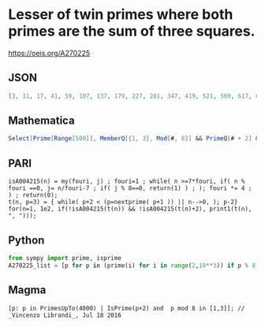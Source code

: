 # Lesser of twin primes where both primes are the sum of three squares\.
https://oeis.org/A270225
## JSON
```JSON
[3, 11, 17, 41, 59, 107, 137, 179, 227, 281, 347, 419, 521, 569, 617, 641, 659, 809, 827, 857, 881, 1019, 1049, 1091, 1289, 1427, 1451, 1481, 1619, 1667, 1697, 1721, 1787, 1931, 2027, 2081, 2129, 2267, 2339, 2657, 2729, 2801, 2969, 3251, 3257, 3299, 3329, 3371, 3467, 3539]
```
## Mathematica
```Mathematica
Select[Prime[Range[500]], MemberQ[{1, 3}, Mod[#, 8]] && PrimeQ[# + 2] &] (* _Vincenzo Librandi_, Jul 18 2016 *)
```
## PARI
```PARI
isA004215(n) = my(fouri, j) ; fouri=1 ; while( n >=7*fouri, if( n % fouri ==0, j= n/fouri-7 ; if( j % 8==0, return(1) ) ; ); fouri *= 4 ; ) ; return(0);
t(n, p=3) = { while( p+2 < (p=nextprime( p+1 )) || n-->0, ); p-2}
for(n=1, 1e2, if(!isA004215(t(n)) && !isA004215(t(n)+2), print1(t(n), ", ")));
```
## Python
```Python
from sympy import prime, isprime
A270225_list = [p for p in (prime(i) for i in range(2,10**3)) if p % 8 not in {5,7} and isprime(p+2)] # _Chai Wah Wu_, Jul 18 2016
```
## Magma
```Magma
[p: p in PrimesUpTo(4000) | IsPrime(p+2) and  p mod 8 in [1,3]]; // _Vincenzo Librandi_, Jul 18 2016
```
